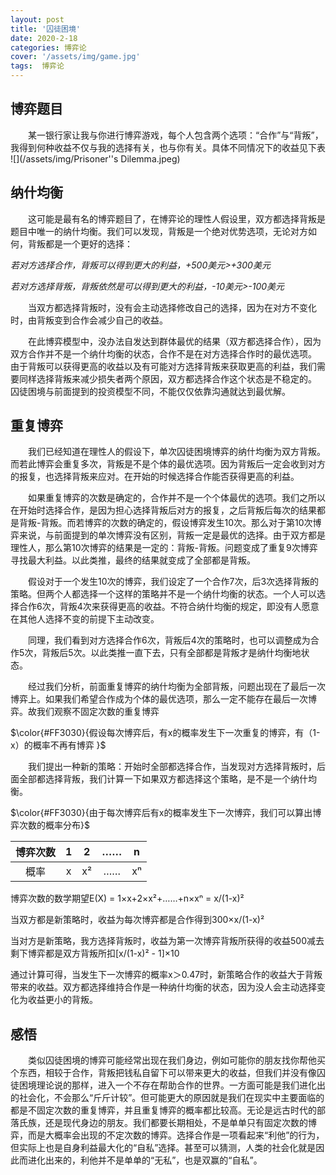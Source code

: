```yaml
---
layout: post
title: '囚徒困境'
date: 2020-2-18
categories: 博弈论
cover: '/assets/img/game.jpg'
tags:  博弈论
---
```

## 博弈题目
&emsp;&emsp;某一银行家让我与你进行博弈游戏，每个人包含两个选项：“合作”与“背叛”，我得到何种收益不仅与我的选择有关，也与你有关。具体不同情况下的收益见下表
![](/assets/img/Prisoner''s Dilemma.jpeg)

## 纳什均衡
&emsp;&emsp;这可能是最有名的博弈题目了，在博弈论的理性人假设里，双方都选择背叛是题目中唯一的纳什均衡。我们可以发现，背叛是一个绝对优势选项，无论对方如何，背叛都是一个更好的选择：


*若对方选择合作，背叛可以得到更大的利益，+500美元>+300美元*


*若对方选择背叛，背叛依然是可以得到更大的利益，-10美元>-100美元*


&emsp;&emsp;当双方都选择背叛时，没有会主动选择修改自己的选择，因为在对方不变化时，由背叛变到合作会减少自己的收益。


&emsp;&emsp;在此博弈模型中，没办法自发达到群体最优的结果（双方都选择合作），因为双方合作并不是一个纳什均衡的状态，合作不是在对方选择合作时的最优选项。
由于背叛可以获得更高的收益以及有可能对方选择背叛来获取更高的利益，我们需要同样选择背叛来减少损失者两个原因，双方都选择合作这个状态是不稳定的。
囚徒困境与前面提到的投资模型不同，不能仅仅依靠沟通就达到最优解。


## 重复博弈
&emsp;&emsp;我们已经知道在理性人的假设下，单次囚徒困境博弈的纳什均衡为双方背叛。而若此博弈会重复多次，背叛是不是个体的最优选项。因为背叛后一定会收到对方的报复，也选择背叛来应对。在开始的时候选择合作能否获得更高的利益。


&emsp;&emsp;如果重复博弈的次数是确定的，合作并不是一个个体最优的选项。我们之所以在开始时选择合作，是因为担心选择背叛后对方的报复，之后背叛后每次的结果都是背叛-背叛。而若博弈的次数的确定的，假设博弈发生10次。那么对于第10次博弈来说，与前面提到的单次博弈没有区别，背叛一定是最优的选择。由于双方都是理性人，那么第10次博弈的结果是一定的：背叛-背叛。问题变成了重复9次博弈寻找最大利益。以此类推，最终的结果就变成了全部都是背叛。


&emsp;&emsp;假设对于一个发生10次的博弈，我们设定了一个合作7次，后3次选择背叛的策略。但两个人都选择一个这样的策略并不是一个纳什均衡的状态。一个人可以选择合作6次，背叛4次来获得更高的收益。不符合纳什均衡的规定，即没有人愿意在其他人选择不变的前提下主动改变。


&emsp;&emsp;同理，我们看到对方选择合作6次，背叛后4次的策略时，也可以调整成为合作5次，背叛后5次。以此类推一直下去，只有全部都是背叛才是纳什均衡地状态。


&emsp;&emsp;经过我们分析，前面重复博弈的纳什均衡为全部背叛，问题出现在了最后一次博弈上。如果我们希望合作成为个体的最优选项，那么一定不能存在最后一次博弈。故我们观察不固定次数的重复博弈


$\color{#FF3030}{假设每次博弈后，有x的概率发生下一次重复的博弈，有（1-x）的概率不再有博弈
}$



&emsp;&emsp;我们提出一种新的策略：开始时全部都选择合作，当发现对方选择背叛时，后面全部都选择背叛，我们计算一下如果双方都选择这个策略，是不是一个纳什均衡。


$\color{#FF3030}{由于每次博弈后有x的概率发生下一次博弈，我们可以算出博弈次数的概率分布}$



博弈次数|1|2|……|n|
:-------:|:-------:|:-------:|:-------:|:-------:
概率|x|x²|……|xⁿ|


博弈次数的数学期望E(X) = 1×x+2×x²+……+n×xⁿ = x/(1-x)²

当双方都是新策略时，收益为每次博弈都是合作得到300×x/(1-x)²


当对方是新策略，我方选择背叛时，收益为第一次博弈背叛所获得的收益500减去剩下博弈都是双方背叛所扣[x/(1-x)² - 1]×10

通过计算可得，当发生下一次博弈的概率x＞0.47时，新策略合作的收益大于背叛带来的收益。双方都选择维持合作是一种纳什均衡的状态，因为没人会主动选择变化为收益更小的背叛。

## 感悟
&emsp;&emsp;类似囚徒困境的博弈可能经常出现在我们身边，例如可能你的朋友找你帮他买个东西，相较于合作，背叛把钱私自留下可以带来更大的收益，但我们并没有像囚徒困境理论说的那样，进入一个不存在帮助合作的世界。一方面可能是我们进化出的社会化，不会那么“斤斤计较”。但可能更大的原因就是我们在现实中主要面临的都是不固定次数的重复博弈，并且重复博弈的概率都比较高。无论是远古时代的部落氏族，还是现代身边的朋友。我们都要长期相处，不是单单只有固定次数的博弈，而是大概率会出现的不定次数的博弈。选择合作是一项看起来“利他”的行为，但实际上也是自身利益最大化的“自私”选择。甚至可以猜测，人类的社会化就是因此而进化出来的，利他并不是单单的“无私”，也是双赢的“自私”。
